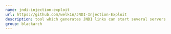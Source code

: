 ```yaml
---
name: jndi-injection-exploit
url: https://github.com/welk1n/JNDI-Injection-Exploit
description: tool which generates JNDI links can start several servers to exploit JNDI Injection vulnerability, like Jackson, Fastjson, etc. URL : https://github.com/welk1n/JNDI-Injection-Exploit Groups : blackarch blackarch-exploitation
group: blackarch
---
```

